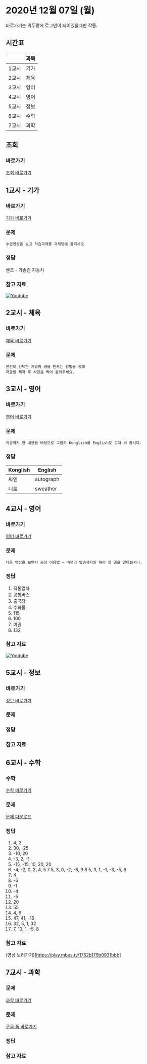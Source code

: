 # 2020년 12월 07일 (월)

바로가기는 위두랑에 로그인이 되어있을때만 작동.

## 시간표
|    |과목|
|----|---|
|1교시|기가|
|2교시|체육|
|3교시|영어|
|4교시|영어|
|5교시|정보|
|6교시|수학|
|7교시|과학|



## 조회
### 바로가기
[조회 바로가기](https://rang.edunet.net/class/G000364114/classNotifyView.do?pageNo=1&notifySequence=302945)

## 1교시 - 기가
### 바로가기
[기가 바로가기](https://rang.edunet.net/class/G000367106/hmwkppList.do?hmwkSeq=727133&hmwkTypeCd=ALL)
### 문제
```
수업영상을 보고 학습과제를 과제방에 올리시오
```
### 정답
벤츠 - 가솔린 자동차
### 참고 자료
[![Youtube](http://img.youtube.com/vi/aSk04u8YyoI/0.jpg)](https://www.youtube.com/embed/aSk04u8YyoI "Youtube")

## 2교시 - 체육
### 바로가기
[체육 바로가기](https://rang.edunet.net/class/G000363883/hmwkppList.do?hmwkSeq=722612&hmwkTypeCd=ALL)
### 문제
```
본인이 선택한 저글링 공을 만드는 방법을 통해
저글링 제작 후 사진을 찍어 올려주세요.
```

## 3교시 - 영어
### 바로가기
[영어 바로가기](https://rang.edunet.net/class/G000325221/hmwkppList.do?hmwkSeq=722223&hmwkTypeCd=ALL)
### 문제
```
지금까지 한 내용을 바탕으로 그림의 Konglish를 English로 고쳐 써 봅시다.
```
### 정답
|  Konglish  |  English  |
|------------|-----------|
|싸인        |autograph  |
|니트        |sweather

## 4교시 - 영어
### 바로가기
[영어 바로가기](https://rang.edunet.net/class/G000325221/hmwkppList.do?hmwkSeq=722232&hmwkTypeCd=ALL)
### 문제
```
다음 영상을 보면서 공항 이용법 ~ 비행기 탑승까지의 해야 할 일을 알아봅시다.
```
### 정답
1. 직통열차
2. 공항버스
3. 출국장
4. 수화물
5. 115
6. 100
7. 여권
8. 132
### 참고 자료
[![Youtube](http://img.youtube.com/vi/ZpWI4iivJpY/0.jpg)](https://www.youtube.com/embed/ZpWI4iivJpY "Youtube")

## 5교시 - 정보
### 바로가기
[정보 바로가기](https://rang.edunet.net/class/G000371838/index.do)
### 문제
<!-- [구글 폼 바로가기](https://forms.gle/00000000000000000) -->
### 정답
### 참고 자료

## 6교시 - 수학
### 수학
[수학 바로가기](https://rang.edunet.net/class/G000325357/hmwkppList.do?hmwkSeq=723929&hmwkTypeCd=ALL)
### 문제
[문제 다운로드](https://rang.edunet.net/common/fileDownload.do?type=homework&sequence=488238)
### 정답
1. 4, 2
2. 30, -25
3. -10, 20
4. -3, 2, -1
5. -15, -15, 10, 20, 20
6. -4, -2, 0, 2, 4,  5
7 5, 3, 0, -2, -6, 9
8 5, 3, 1, -1, -3, -5, 6
9. 4
10. -6
11. -1
12. -4
13. -5
14. 20
15. 55
16. 4, 8
17. 47, 41, -16
18. 32, 5, 1, 32
19. 7, 13, 1, -5, 8
### 참고 자료
(영상 보러가기)[https://play.mbus.tv/1762b179b0931bbb]

## 7교시 - 과학
### 문제
[과학 바로가기](https://rang.edunet.net/class/G000325407/hmwkppList.do?hmwkSeq=727092&hmwkTypeCd=ALL)
### 문제
[구글 폼 바로가기](https://forms.gle/LtqcQfqcQ6cnmAam8)
### 정답
### 참고 자료
